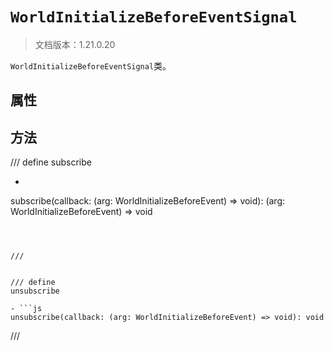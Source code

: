 # `WorldInitializeBeforeEventSignal`

> 文档版本：1.21.0.20

`WorldInitializeBeforeEventSignal`类。

## 属性

## 方法

/// define
subscribe

- ```js
subscribe(callback: (arg: WorldInitializeBeforeEvent) => void): (arg: WorldInitializeBeforeEvent) => void
```



///


/// define
unsubscribe

- ```js
unsubscribe(callback: (arg: WorldInitializeBeforeEvent) => void): void
```



///

